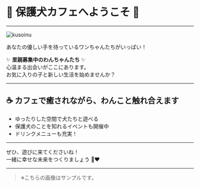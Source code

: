 # 🐾 保護犬カフェへようこそ 🐾

---

![kusoinu](/test-homepage/notices/images/kusoinu.png)

あなたの優しい手を待っているワンちゃんたちがいっぱい！

✨ **里親募集中のわんちゃんたち** ✨  
心温まる出会いがここにあります。  
お気に入りの子と新しい生活を始めませんか？

---

## ☕ カフェで癒されながら、わんこと触れ合えます

- ゆったりした空間で犬たちと遊べる  
- 保護犬のことを知れるイベントも開催中  
- ドリンクメニューも充実！

---

ぜひ、遊びに来てくださいね！  
一緒に幸せな未来をつくりましょう 🐶❤️

---

> ※こちらの画像はサンプルです。

